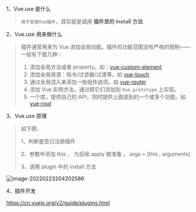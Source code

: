 <!-- @format -->

1、Vue.use 是什么

> `用于安装Vue插件`，其实就是调用 **插件里的 install 方法**

2、Vue.use 用来做什么

> 插件通常用来为 Vue 添加全局功能。插件的功能范围没有严格的限制——一般有下面几种：
>
> 1. 添加全局方法或者 property。如：[vue-custom-element](https://raw.githubusercontent.com/karol-f/vue-custom-element)
> 2. 添加全局资源：指令/过滤器/过渡等。如 [vue-touch](https://raw.githubusercontent.com/vuejs/vue-touch)
> 3. 通过全局混入来添加一些组件选项。如 [vue-router](https://raw.githubusercontent.com/vuejs/vue-router)
> 4. 添加 Vue 实例方法，通过把它们添加到 `Vue.prototype` 上实现。
> 5. 一个库，提供自己的 API，同时提供上面提到的一个或多个功能。如 [vue-rout](https://raw.githubusercontent.com/vuejs/vue-router)

3、Vue.use 原理

> 如下图，
>
> 1、判断是否已注册插件
>
> 2、参数中添加 this ， 为后续 apply 做准备 ， args = [this , arguments]
>
> 3、调用 plugin 中的 install 方法

![image-20220223204202586](https://raw.githubusercontent.com/tengyuanOasis/image/master/202202232042730.png)

4、插件开发

https://cn.vuejs.org/v2/guide/plugins.html
